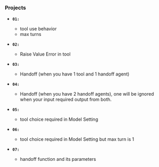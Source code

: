 ### **Projects**

- **`01:`**
    * tool use behavior
    * max turns

- **`02:`**
    * Raise Value Error in tool

- **`03:`**
    * Handoff (when you have 1 tool and 1 handoff agent)

- **`04:`**
    * Handoff (when you have 2 handoff agents), one will be ignored when your input required output from both.

- **`05:`**
    * tool choice required in Model Setting

- **`06:`**
    * tool choice required in Model Setting but max turn is 1

- **`07:`**
    * handoff function and its parameters